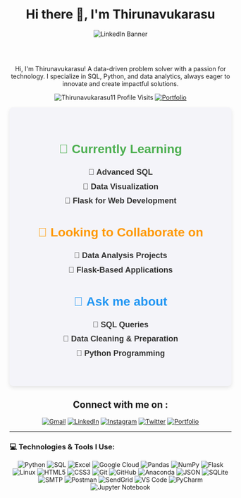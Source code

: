 <h1 align="center">Hi there 👋, I'm <strong>Thirunavukarasu</strong></h1>


<p align="center">
<img src="https://raw.githubusercontent.com/Thirunavukarasu11/linkedin-Bg-banner/main/banner.jpg" alt="LinkedIn Banner">

<div><br><br>
<p align="center">
Hi, I'm Thirunavukarasu! A data-driven problem solver with a passion for technology. I specialize in SQL, Python, and data analytics, always eager to innovate and create impactful solutions.
</p>

  <p align="center">
<img src="https://komarev.com/ghpvc/?username=Thirunavukarasu11&label=Profile%20views&color=6805D3&style=for-the-badge" alt="Thirunavukarasu11 Profile Visits" />
  <a href="https://thirunavukarasu11-portfolio.netlify.app/"><img alt="Portfolio" src="https://img.shields.io/badge/my_portfolio-000?style=for-the-badge&logo=ko-fi&logoColor=white" /></a>
<p align="center">


<section style="text-align: center; padding: 40px 20px; font-family: 'Arial', sans-serif; background-color: #f4f4f9; border-radius: 8px; box-shadow: 0 4px 10px rgba(0, 0, 0, 0.1); max-width: 800px; margin: auto;">

  <!-- Currently Learning Section -->
  <h2 style="font-size: 28px; color: #4CAF50; font-weight: 600; margin-bottom: 20px;">🚀 <strong>Currently Learning</strong></h2>
  <ul style="list-style-type: none; padding: 0; font-size: 18px; color: #333; line-height: 1.8;">
    <li>🔹 <strong>Advanced SQL</strong></li>
    <li>🔹 <strong>Data Visualization</strong></li>
    <li>🔹 <strong>Flask for Web Development</strong></li>
  </ul>

  <!-- Looking to Collaborate Section -->
  <h2 style="font-size: 28px; color: #FF9800; font-weight: 600; margin-top: 40px; margin-bottom: 20px;">👯 <strong>Looking to Collaborate on</strong></h2>
  <ul style="list-style-type: none; padding: 0; font-size: 18px; color: #333; line-height: 1.8;">
    <li>🔹 <strong>Data Analysis Projects</strong></li>
    <li>🔹 <strong>Flask-Based Applications</strong></li>
  </ul>

  <!-- Ask Me About Section -->
  <h2 style="font-size: 28px; color: #2196F3; font-weight: 600; margin-top: 40px; margin-bottom: 20px;">💬 <strong>Ask me about</strong></h2>
  <ul style="list-style-type: none; padding: 0; font-size: 18px; color: #333; line-height: 1.8;">
    <li>🔹 <strong>SQL Queries</strong></li>
    <li>🔹 <strong>Data Cleaning & Preparation</strong></li>
    <li>🔹 <strong>Python Programming</strong></li>
  </ul>

</section>



<h2 align="center"> Connect with me on :  </h2>

<div align="center">
  <a href="mailto:thirunavukarasu110902@gmail.com"><img alt="Gmail" src="https://img.shields.io/badge/Gmail-D14836?style=for-the-badge&logo=gmail&logoColor=white" /></a>
  <a href="https://linkedin.com/in/thiru11"><img alt="LinkedIn" src="https://img.shields.io/badge/linkedin-%230077B5.svg?style=for-the-badge&logo=linkedin&logoColor=white" /></a>
  <a href="https://www.instagram.com/its_me_thiru.__/"><img alt="Instagram" src="https://img.shields.io/badge/instagram-%23E4405F.svg?style=for-the-badge&logo=Instagram&logoColor=white" /></a>
  <a href="https://x.com/crazy_boy_thiru"><img alt="Twitter" src="https://img.shields.io/badge/Twitter-%231DA1F2.svg?style=for-the-badge&logo=Twitter&logoColor=white" /></a>
  <a href="https://thirunavukarasu11-portfolio.netlify.app/">
    <img alt="Portfolio" src="https://img.shields.io/badge/my_portfolio-000?style=for-the-badge&logo=ko-fi&logoColor=white" />
</a>
</a> 
</div>

---

### 💻 **Technologies & Tools I Use:**

  <p align="center">
  <img src="https://img.shields.io/badge/python-3670A0?style=for-the-badge&logo=python&logoColor=ffdd54" alt="Python" />
  <img src="https://img.shields.io/badge/sql-4479A1?style=for-the-badge&logo=mysql&logoColor=white" alt="SQL" />
  <img src="https://img.shields.io/badge/microsoft%20excel-217346?style=for-the-badge&logo=microsoft-excel&logoColor=white" alt="Excel" />
  <img src="https://img.shields.io/badge/GoogleCloud-%234285F4.svg?style=for-the-badge&logo=google-cloud&logoColor=white" alt="Google Cloud" />
  <img src="https://img.shields.io/badge/pandas-%23150458.svg?style=for-the-badge&logo=pandas&logoColor=white" alt="Pandas" />
  <img src="https://img.shields.io/badge/numpy-%23013243.svg?style=for-the-badge&logo=numpy&logoColor=white" alt="NumPy" />
  <img src="https://img.shields.io/badge/flask-%23000.svg?style=for-the-badge&logo=flask&logoColor=white" alt="Flask" />
  <img src="https://img.shields.io/badge/Linux-FCC624?style=for-the-badge&logo=linux&logoColor=black" alt="Linux" />
  <img src="https://img.shields.io/badge/html5-%23E34F26.svg?style=for-the-badge&logo=html5&logoColor=white" alt="HTML5" />
  <img src="https://img.shields.io/badge/css3-%231572B6.svg?style=for-the-badge&logo=css3&logoColor=white" alt="CSS3" />
  <img src="https://img.shields.io/badge/Git-fc6d26?style=for-the-badge&logo=git&logoColor=white" alt="Git" />
  <img src="https://img.shields.io/badge/github-181717?style=for-the-badge&logo=github&logoColor=white" alt="GitHub" />
  <img src="https://img.shields.io/badge/Anaconda-%2344A833.svg?style=for-the-badge&logo=anaconda&logoColor=white" alt="Anaconda" />
  <img src="https://img.shields.io/badge/json-%23F7F7F7.svg?style=for-the-badge&logo=json&logoColor=black" alt="JSON" />
  <img src="https://img.shields.io/badge/sqlite-%2307405e.svg?style=for-the-badge&logo=sqlite&logoColor=white" alt="SQLite" />
  <img src="https://img.shields.io/badge/smtp-%23FF9900.svg?style=for-the-badge&logo=smtp&logoColor=white" alt="SMTP" />
  <img src="https://img.shields.io/badge/Postman-FF6C37?style=for-the-badge&logo=postman&logoColor=white" alt="Postman" />
  <img src="https://img.shields.io/badge/SendGrid-%230080D0.svg?style=for-the-badge&logo=sendgrid&logoColor=white" alt="SendGrid" />
  <img src="https://img.shields.io/badge/VS%20Code-007ACC?style=for-the-badge&logo=visual-studio-code&logoColor=white" alt="VS Code" />
  <img src="https://img.shields.io/badge/PyCharm-000000?style=for-the-badge&logo=pycharm&logoColor=white" alt="PyCharm" />
  <img src="https://img.shields.io/badge/jupyter-%23F37626.svg?style=for-the-badge&logo=jupyter&logoColor=white" alt="Jupyter Notebook" />
</p>


